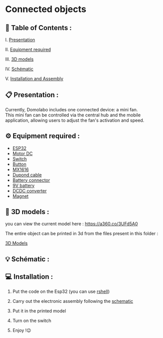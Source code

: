 # Connected objects 

## 📌 Table of Contents :

I. [Presentation](#📋-presentation)

II. [Equipment required](#⚙️-system-architecture)

III. [3D models](#💻-installation) 

IV. [Schématic](#💻-installation) 

V. [Installation and Assembly](#💻-installation) 

## 📋 Presentation :
Currently, Domolabo includes one connected device: a mini fan. <br>This mini fan can be controlled via the central hub and the mobile application, allowing users to adjust the fan's activation and speed.

## ⚙️ Equipment required :

- [ESP32](https://www.amazon.fr/JZK-développement-dantenne-Bluetooth-Batterie/dp/B071JR9WS9/ref=sr_1_9?__mk_fr_FR=ÅMÅŽÕÑ&crid=1X1GUMHSZ09LX&dib=eyJ2IjoiMSJ9.WCOjNJnOCaxWwqfJwnFlpMRPewvZIcY9yC1zzaI-mHULyqTkyY8NYd-RHyxFs0ZpJ4StpwOYnI6J48T5egHuN7dMJzEHUjAnu3_TM6V-RFiWM-flO1Ww2CmPMuF5cmlzjhGMHJdSbLLsQl3ID1RyDXTK1kyW1npQ6Fdd3guuEiQTj5VvxQdNis0zRmq4FH326MGpgX6uBZbXntSyc6S8qRQiTPqRIYVQwFVvU_-io4pKK4zkg2Hqc1KshjZ3QGFGRbhLKL16pPv6cZEMp9myWNQZ9kDOzfaobDsBHjkB6Ik.bYSpHdQrGKugm5NCQ1VcycZmsR8E52ZnZTF957Du3rs&dib_tag=se&keywords=esp32&qid=1716073219&sprefix=iesp32%2Caps%2C85&sr=8-9)
- [Motor DC](https://www.amazon.fr/DC3V-12V-Moteur-Voiture-Motrices-robotique/dp/B0BDQMV4CQ/ref=sr_1_24?__mk_fr_FR=ÅMÅŽÕÑ&crid=20LJI8Q2FK21&dib=eyJ2IjoiMSJ9.N8Ez_hZfz_66Fol_BUQUtx7siIgU9V3QkBdKuo2TNkszv-LfCsP2cUMKy8WfCI-9Ex-VyQRr7MjPc5X0HtzqYRksdrv-uW9kd7HU639Y4tZ9W0oHcKBc6UG4hoTPQD_p-Fpa9HnutQOaIT45tne9b9K-Gvy3LRFblOG6nLHXNY6oLoDbj1uFfJGwoJD8ljKGB119sp2_2VKSGeNEt-w6mVe1Vb-KDHjQ73I8VSorun88eUo8BP2H1YaMavixAe8xyZf5_LOD-3P_q8MMRdPfjie7VazwPwpW1N1MZZ_FQ40.FO5AQg7RG37DeVHIwe4jbKL4t03UPgETi3Q01VQwdSQ&dib_tag=se&keywords=moteur+dc&qid=1716073391&sprefix=moteur+dc%2Caps%2C87&sr=8-24)
- [Switch](https://www.amazon.fr/Gebildet-Interrupteur-Commutateur-Micro-Interrupteur-Verrouillage/dp/B07Z4RW9X6/ref=sr_1_8?__mk_fr_FR=ÅMÅŽÕÑ&crid=QUICSRBQG738&dib=eyJ2IjoiMSJ9.ZCMKzsk5YAezroeS-NcRE18PtreoyPJ2oWltL11MIbhiSKqZEdEf9-Enn1jINVg9YIeH8LH2Jp9kvIhiml4f-sqq0MztFOqtsPQs10O_stLesobpvuEcxvT6wyt47mHOHvTcWHirArPOXmhA9BrjU4tP8bppv-bHLQ0wKqqZ4HGtWZq2XGxaUoWNFKYG-DHaBIdsgPAsROSpSXb2MAKXsWHgVgVa0_dGp6avvUyDG3Wy40bFYA7bM1xKN8eAakb2Eb8AxsUoUANQYCMwLsm4UephzdxOWPuwxoaPPA1b3-I.Pw0FZbqCqwwNPmGGJEYae8u3EmNv_f_qoaf66sN4aEg&dib_tag=se&keywords=commutateur+a+glissiere&qid=1716073560&sprefix=commutateur+a+glissiere%2Caps%2C93&sr=8-8)
- [Button](https://www.amazon.fr/Interrupteurs-Bouton-poussoir-Assortiment-dInterrupteurs-Interrupteur/dp/B0B8ZRVJG8/ref=sr_1_5?__mk_fr_FR=ÅMÅŽÕÑ&crid=11O8YDFMRGST1&dib=eyJ2IjoiMSJ9.ZuIDdmcPFvanlbT63Vz0uvL73ja91pZJarmmypFuHU5TO_TlQg35Pw-BJUddlZeSLsRM_x6vmAYEv4o4brT8kGq_zfQRCiH58SbpoApUN1ElnbN5aPqEo1vVeoeYaVQiB8-P3MOt4QDzooPhRYG7kR27JWnXf0bPBi56SibMR6ODYRa17GIU9dPkd1zeE74BPlaz7muFxJKK4o1anxzPI9ZEvrPPWC8XGweoXCFsyLzDpaVFwc9fGaa_mniHm5FNfcMHCUud1HZwmf0268x8KCPG08oN6Bu96EQnkILGkcc.wjIha-V4B1Kv8Ge7EDVnbL4SWNiP12BF8ljh5HknbRY&dib_tag=se&keywords=switch+button&qid=1716073461&sprefix=switch+button%2Caps%2C86&sr=8-5)
- [MX1616](https://www.amazon.ca/-/fr/CANADUINO®-pilotes-moteur-MX1616-TC1508A/dp/B09TYBRQZG)
- [Dupond cable](https://www.amazon.fr/Elegoo-Breadboard-Femelle-Longueur-Arduino/dp/B01JD5WCG2/ref=sr_1_5?__mk_fr_FR=ÅMÅŽÕÑ&crid=2I5PL2B2K5BZK&dib=eyJ2IjoiMSJ9.s8dXeZGC6G2PoYh3lqEXHoU5G5__ot-EnLbx2sdQ4fJnHfvU-BVziZ5dSkoNiNLUF49szgm65TUx5ntTvJm5EJm4YmjGMCAc0HsIULwZ9s3lR-7-rWQd7cOp8msCCWuzKxMAe-zYM_OwPxfoQj43-EFYTQHFRn1tr_WqlM4HF-HhdYQrhLvIy9a5fLdI1vr-Wkuz_x9EcY5qUbvgEbZ0gn6KDq6VD7ksk4xVOVsIuxcN2u12heyeeGU7QkEzd-lkv8Ch6wJ76dtP_luTy87yF2XIHU3ThybNnUNSLtM4p5s.Mal-073-PNfRlcYeuivU0Bp8Tgy4itWI9j7Vl6_MAtM&dib_tag=se&keywords=cable+dupont&qid=1716073582&sprefix=cable+dupond%2Caps%2C83&sr=8-5)
- [Battery connector](https://www.amazon.fr/HeyNana-supports-connecteur-clip-batterie/dp/B0919H1113/ref=sr_1_5?__mk_fr_FR=ÅMÅŽÕÑ&crid=1MJN6O1J52P9M&dib=eyJ2IjoiMSJ9.nRoejk_aQ1wS6k86fwrebdqybadZC3zhLxF9J-CSDFNU7b6601s86FWNe0dHd93EV5S6RzOmwCx5qpc-07UnMl7Y-8u0gCCFIlVXSRyDRs0T__CimoCvV2S0ccCo5Gndq3A-sBRK6KU2XRYr4fY9lHmcVmTDykfDmyOUiZjE_L4HBDoV50l9xNqc9QHcdugqfQdeFp5AxwOUa30sDF288_WgS2F0dmlR5Kil125jeWY8QOBQMMrM5gzydG_NiSV9YcSeAqjpP5Z1fgzpEeL8m8lN9rBMqo4gZ3ljFzoqo80.WvNV6-wmPce8uC61odjh-aqh9G_GzqbqpsV3m15VjRQ&dib_tag=se&keywords=connecteur+pile+9v&qid=1716073594&sprefix=connecteur+pile+9v%2Caps%2C84&sr=8-5)
- [9V battery](https://www.amazon.fr/HeyNana-supports-connecteur-clip-batterie/dp/B0919H1113/ref=sr_1_5?__mk_fr_FR=ÅMÅŽÕÑ&crid=1MJN6O1J52P9M&dib=eyJ2IjoiMSJ9.nRoejk_aQ1wS6k86fwrebdqybadZC3zhLxF9J-CSDFNU7b6601s86FWNe0dHd93EV5S6RzOmwCx5qpc-07UnMl7Y-8u0gCCFIlVXSRyDRs0T__CimoCvV2S0ccCo5Gndq3A-sBRK6KU2XRYr4fY9lHmcVmTDykfDmyOUiZjE_L4HBDoV50l9xNqc9QHcdugqfQdeFp5AxwOUa30sDF288_WgS2F0dmlR5Kil125jeWY8QOBQMMrM5gzydG_NiSV9YcSeAqjpP5Z1fgzpEeL8m8lN9rBMqo4gZ3ljFzoqo80.WvNV6-wmPce8uC61odjh-aqh9G_GzqbqpsV3m15VjRQ&dib_tag=se&keywords=connecteur+pile+9v&qid=1716073594&sprefix=connecteur+pile+9v%2Caps%2C84&sr=8-5)
- [DCDC converter](https://www.amazon.fr/Convertisseur-Abaisseur-Converter-Alimentation-Réglable/dp/B08LVZL61S/ref=sr_1_5?__mk_fr_FR=ÅMÅŽÕÑ&crid=12W5JBOAQTPK4&dib=eyJ2IjoiMSJ9.8bF51y6CAAg_VSy7tL93ioOBOYPjKCL4FS2SRJp2u1wbcS7hJ5TwUZZAyTAdbbcSF6NpukObWqjhS388W8i6F7bEebivonnDNKZwKKlm4iOtdfUkhpQrGWUv6KF4p2m5ikAeICp87T48OCNDDYp7P2yRT2q2nJUs-P8jIQ5SgyO4BIjWRo7X8KC8OGDo4JJNxqKuOOtuwd9jf5wcaTUr9tJ7udG0gYsmtnqsaqo14p_gTbwjNJnStLkd-7lnXWXfeXOzWy2zw8z1xYTwGQ5pCwfFIi1MOkb2TaPlJeexZKQ.BreVJ3JgcmmgHj86IsYK93htNY6FpmgiXn7eKwrmB8c&dib_tag=se&keywords=convertisseur+dc+dc&qid=1716073627&sprefix=convertisseur+dcdc%2Caps%2C86&sr=8-5)
- [Magnet](https://www.amazon.fr/Sapphome-Réfrigérateur-Puissants-Métalliques-Calendrier/dp/B0BX3VVFGX/ref=sr_1_5?__mk_fr_FR=ÅMÅŽÕÑ&crid=1UWO0NDX9DQUU&dib=eyJ2IjoiMSJ9.-EWQbQsLevx-drI38-admkr7h1PAkuhLQKzTs-ESwqI8jjQ7G98SV-OkM_WeH9UeO9bVMCtqM9vFUQugWLEVL8Y8B9WpuuLZIXtGuFxJDwXwh-9zeb7q55ko985IYoF1HPd_lLI60c7qi4f3CyPnnWWVveryM9IaCr3kOrGaUx8AfriKsheWcIYzdUam4Q2hPt9a2iRLH0L7bpyfYPCDFabyHFvU8OEZHl4fUp1TUc7qeqcP3HCgcnl-E6w0zbd16Oh_pAU3EZdIz3ElGpDa8ribd_wUvW9ItYQaIK96QMU.omjoh481TssyGKypHPEB7zUpWP4B6c2BIp65aUnd864&dib_tag=se&keywords=aimants&qid=1716073865&sprefix=aimants%2Caps%2C82&sr=8-5)

## 🔰 3D models :
you can view the current model here : https://a360.co/3UFd5A0

The entire object can be printed in 3d from the files present in this folder :

[3D Models](/Connected_objects/Fan/3D_models/)

## 💡 Schématic :

## 💻 Installation :

1. Put the code on the Esp32 (you can use [rshell](https://micropython.fr/05.outils/terminal_serie/rshell/))

2. Carry out the electronic assembly following the [schematic](/Connected_objects/Fan/Schematic/) 

3. Put it in the printed model

4. Turn on the switch

5. Enjoy !😉